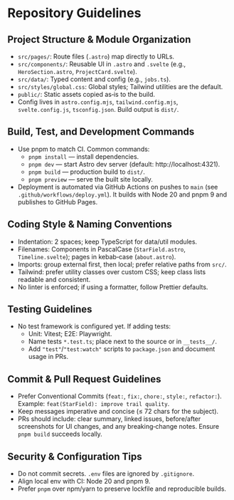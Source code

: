 # Repository Guidelines

## Project Structure & Module Organization
- `src/pages/`: Route files (`.astro`) map directly to URLs.
- `src/components/`: Reusable UI in `.astro` and `.svelte` (e.g., `HeroSection.astro`, `ProjectCard.svelte`).
- `src/data/`: Typed content and config (e.g., `jobs.ts`).
- `src/styles/global.css`: Global styles; Tailwind utilities are the default.
- `public/`: Static assets copied as‑is to the build.
- Config lives in `astro.config.mjs`, `tailwind.config.mjs`, `svelte.config.js`, `tsconfig.json`. Build output is `dist/`.

## Build, Test, and Development Commands
- Use pnpm to match CI. Common commands:
  - `pnpm install` — install dependencies.
  - `pnpm dev` — start Astro dev server (default: http://localhost:4321).
  - `pnpm build` — production build to `dist/`.
  - `pnpm preview` — serve the built site locally.
- Deployment is automated via GitHub Actions on pushes to `main` (see `.github/workflows/deploy.yml`). It builds with Node 20 and pnpm 9 and publishes to GitHub Pages.

## Coding Style & Naming Conventions
- Indentation: 2 spaces; keep TypeScript for data/util modules.
- Filenames: Components in PascalCase (`StarField.astro`, `Timeline.svelte`); pages in kebab‑case (`about.astro`).
- Imports: group external first, then local; prefer relative paths from `src/`.
- Tailwind: prefer utility classes over custom CSS; keep class lists readable and consistent.
- No linter is enforced; if using a formatter, follow Prettier defaults.

## Testing Guidelines
- No test framework is configured yet. If adding tests:
  - Unit: Vitest; E2E: Playwright.
  - Name tests `*.test.ts`; place next to the source or in `__tests__/`.
  - Add `"test"`/`"test:watch"` scripts to `package.json` and document usage in PRs.

## Commit & Pull Request Guidelines
- Prefer Conventional Commits (`feat:`, `fix:`, `chore:`, `style:`, `refactor:`). Example: `feat(StarField): improve trail quality`.
- Keep messages imperative and concise (≤ 72 chars for the subject).
- PRs should include: clear summary, linked issues, before/after screenshots for UI changes, and any breaking‑change notes. Ensure `pnpm build` succeeds locally.

## Security & Configuration Tips
- Do not commit secrets. `.env` files are ignored by `.gitignore`.
- Align local env with CI: Node 20 and pnpm 9.
- Prefer `pnpm` over npm/yarn to preserve lockfile and reproducible builds.

